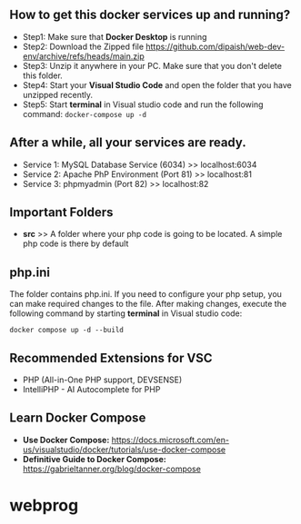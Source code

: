 ## How to get this docker services up and running? 
- Step1: Make sure that **Docker Desktop** is running
- Step2: Download the Zipped file https://github.com/dipaish/web-dev-env/archive/refs/heads/main.zip
- Step3: Unzip it anywhere in your PC. Make sure that you don't delete this folder. 
- Step4: Start your **Visual Studio Code** and open the folder that you have unzipped recently.
- Step5: Start **terminal** in Visual studio code and run the following command: 
  ``` docker-compose up -d ```

## After a while, all your services are ready. 

- Service 1: MySQL Database Service (6034) >> localhost:6034
- Service 2: Apache PhP Environment (Port 81) >> localhost:81
- Service 3: phpmyadmin (Port 82) >> localhost:82


## Important Folders

- **src** >> A folder where your php code is going to be located. 
A simple php code is there by default

## php.ini
The folder contains php.ini. If you need to configure your php setup, you can make required changes to the file. After making changes, execute the following command by starting **terminal** in Visual studio code: 

  ```docker compose up -d --build ```

## Recommended Extensions for VSC 
- PHP (All-in-One PHP support, DEVSENSE)
- IntelliPHP - AI Autocomplete for PHP

## Learn Docker Compose
- **Use Docker Compose:** https://docs.microsoft.com/en-us/visualstudio/docker/tutorials/use-docker-compose 
- **Definitive Guide to Docker Compose:** https://gabrieltanner.org/blog/docker-compose
# webprog
